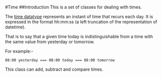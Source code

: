 #Time
##Introduction
This is a set of classes for dealing with times.

The [time datatype][1] represents an instant of time that recurs each day. It is expressed in the format hh:mm:ss
(a left truncation of the representation of datetime).

That is to say that a given time today is indistinguishable from a time with the same value from yesterday or tomorrow.

For example:-

    08:00 yesterday === 08:00 today === 08:00 tomorrow

This class can add, subtract and compare times.

[1]: http://www.hackcraft.net/web/datetime/#time